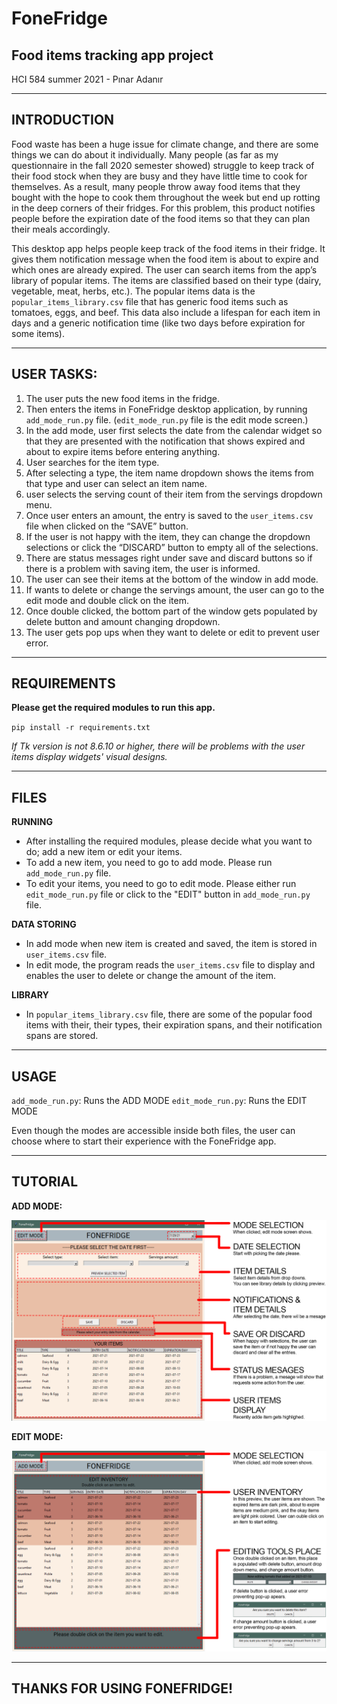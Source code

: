 # FoneFridge
## Food items tracking app project 
HCI 584 summer 2021 - Pınar Adanır

-------
## INTRODUCTION

Food waste has been a huge issue for climate change, and there are some things we can do about it individually. Many people (as far as my questionnaire in the fall 2020 semester showed) struggle to keep track of their food stock when they are busy and they have little time to cook for themselves. As a result, many people throw away food items that they bought with the hope to cook them throughout the week but end up rotting in the deep corners of their fridges. For this problem, this product notifies people before the expiration date of the food items so that they can plan their meals accordingly. 

This desktop app helps people keep track of the food items in their fridge. It gives them notification message when the food item is about to expire and which ones are already expired. The user can search items from the app’s library of popular items. The items are classified based on their type (dairy, vegetable, meat, herbs, etc.). The popular items data is the `popular_items_library.csv` file that has generic food items such as tomatoes, eggs, and beef. This data also include a lifespan for each item in days and a generic notification time (like two days before expiration for some items).

---------------

## USER TASKS:

1. The user puts the new food items in the fridge.
2. Then enters the items in FoneFridge desktop application, by running `add_mode_run.py` file. (`edit_mode_run.py` file is the edit mode screen.)
4. In the add mode, user first selects the date from the calendar widget so that they are presented with the notification that shows expired and about to expire items before entering anything.
5. User searches for the item type.
6. After selecting a type, the item name dropdown shows the items from that type and user can select an item name.
7. user selects the serving count of their item from the servings dropdown menu.
8. Once user enters an amount, the entry is saved to the `user_items.csv` file when clicked on the “SAVE” button. 
9. If the user is not happy with the item, they can change the dropdown selections or click the “DISCARD” button to empty all of the selections.
10. There are status messages right under save and discard buttons so if there is a problem with saving item, the user is informed.
11. The user can see their items at the bottom of the window in add mode.
12. If wants to delete or change the servings amount, the user can go to the edit mode and double click on the item.
13. Once double clicked, the bottom part of the window gets populated by delete button and amount changing dropdown.
14. The user gets pop ups when they want to delete or edit to prevent user error.

-------
## REQUIREMENTS

**Please get the required modules to run this app.**

`pip install -r requirements.txt`

*If Tk version is not 8.6.10 or higher, there will be problems with the user items display widgets' visual designs.*

---------

## FILES

**RUNNING**

* After installing the required modules, please decide what you want to do; add a new item or edit your items. 
* To add a new item, you need to go to add mode. Please run `add_mode_run.py` file. 
* To edit your items, you need to go to edit mode. Please either run `edit_mode_run.py` file or click to the "EDIT" button in `add_mode_run.py` file.

**DATA STORING**

* In add mode when new item is created and saved, the item is stored in `user_items.csv` file.
* In edit mode, the program reads the `user_items.csv` file to display and enables the user to delete or change the amount of the item.

**LIBRARY**

* In `popular_items_library.csv` file, there are some of the popular food items with their, their types, their expiration spans, and their notification spans are stored.

-----------

## USAGE

`add_mode_run.py`: Runs the ADD MODE
`edit_mode_run.py`: Runs the EDIT MODE

Even though the modes are accessible inside both files, the user can choose where to start their experience with the FoneFridge app. 

----------

## TUTORIAL

**ADD MODE:**

![image info](./doc/add_mode_interface.png)

**EDIT MODE:**

![image info](./doc/edit_mode_interface.png)

-----------

## THANKS FOR USING FONEFRIDGE!
